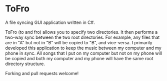 ToFro
=====

A file syncing GUI application written in C#.

ToFro (to and fro) allows you to specify two directories.  It then performs a two-way sync between the two root directories.  For example, any files that are in "A" but not in "B" will be copied to "B", and vice-versa.  I primarily developed this application to keep the music between my computer and my phone in sync.  All songs that I put on my computer but not on my phone will be copied and both my computer and my phone will have the same root directory structure.

Forking and pull requests welcome!
